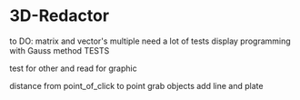 # 3D-Redactor
to DO:
matrix and vector's multiple need a lot of tests
display programming with Gauss method TESTS

test for other and read for graphic

distance from point_of_click to point
grab objects
add line and plate 
